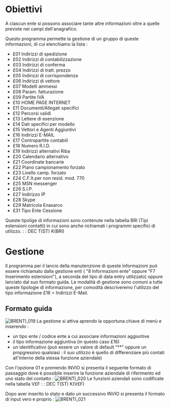 # Obiettivi
A ciascun ente si possono associare tante altre informazioni oltre a quelle previste nei campi dell'anagrafico.

Questo programma permette la gestione di un gruppo di queste informazioni, di cui elenchiamo la lista : 
 * £01 Indirizzi di spedizione
 * £02 Indirizzi di contabilizzazione
 * £03 Indirizzi di conferma
 * £04 Indirizzi di tratt. prezzo
 * £05 Indirizzi di corrispondenza
 * £06 Indirizzi di vettore
 * £07 Modelli ammessi
 * £08 Param. fatturazione
 * £09 Partite IVA
 * £10 HOME PAGE INTERNET
 * £11 Documenti/Allegati specifici
 * £12 Percorsi validi
 * £13 Lettere di esenzione
 * £14 Dati specifici per modello
 * £15 Vettori e Agenti Aggiuntivi
 * £16 Indirizzi E-MAIL
 * £17 Contropartite contabili
 * £18 Numero R.I.D.
 * £19 Indirizzi alternativi Riba
 * £20 Calendario alternativo
 * £21 Coordinate bancarie
 * £22 Piano campionamento forzato
 * £23 Livello camp. forzato
 * £24 C.F.It.per non resid. mod. 770
 * £25 MSN messenger
 * £26 S.I.P.
 * £27 Indirizzo IP
 * £28 Skype
 * £29 Matricola Enasarco
 * £31 Tipo Ente Cessione

Queste tipolige di informazioni sono contenute nella tabella BRI (Tipi estensioni contatti) in cui sono anche richiamati i programmi specifici di utilizzo.
 :  : DEC T(ST) K(BRI)

# Gestione
Il programma per il lancio della manutenzione di queste informazioni può essere richiamato dalla gestione enti ( "8 Informazioni ente"  oppure "F7 Inserimento estensioni"), a seconda del tipo di data entry utilizzato) oppure lanciato dal suo formato guida.
Le modalità di gestione sono comuni a tutte queste tipologie di informazione, per comodità descriveremo l'utilizzo del tipo informazione £16 = Indirizzi E-Mail.

## Formato guida
![BRENTI_019](http://localhost:3000/immagini/MBDOC_OGG-P_BRES01/BRENTI_019.png)
La gestione si attiva aprendo la opportuna chiave di menù e inserendo : 
 * un tipo ente / codice ente a cui associare informazioni aggiuntive
 * il tipo informazione aggiuntiva (in questo caso £16)
 * un identificativo (può essere un valore di default "**" oppure un propgressivo qualsiasi :  il suo utilizzo è quello di differenziare più contati all'interno della stessa funzione aziendale)

Con l'opzione 01 e premendo INVIO si presenta il seguente formato di passaggio dove è possibile inserire la funzione aziendale di riferimento ed uno stato del contatto : 
![BRENTI_020](http://localhost:3000/immagini/MBDOC_OGG-P_BRES01/BRENTI_020.png)
Le funzioni aziendali sono codificate nella tabella V£F
 :  : DEC T(ST) K(V£F)

Dopo aver inserito lo stato e dato un successivo INVIO si presenta il formato di input vero e proprio : 
![BRENTI_021](http://localhost:3000/immagini/MBDOC_OGG-P_BRES01/BRENTI_021.png)